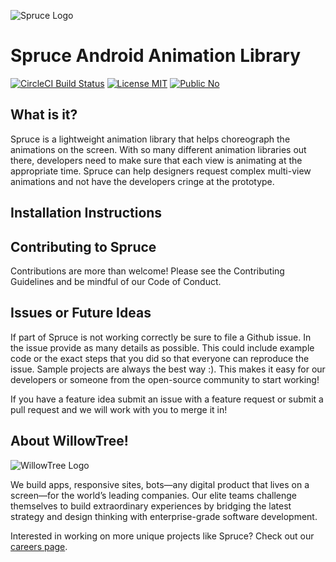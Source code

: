 ![Spruce Logo](https://github.com/willowtreeapps/spruce-android/blob/docs/add-readme/imgs/header_image.png)

# Spruce Android Animation Library
[![CircleCI Build Status](https://circleci.com/gh/willowtreeapps/spruce-android.svg?style=shield)](https://circleci.com/gh/willowtreeapps/spruce-android)
[![License MIT](https://img.shields.io/badge/License-MIT-blue.svg?style=flat)]()
[![Public No](https://img.shields.io/badge/Public-no-red.svg?style=flat)]()

## What is it?
Spruce is a lightweight animation library that helps choreograph the animations on the screen. With so many different animation libraries out there, developers need to make sure that each view is animating at the appropriate time. Spruce can help designers request complex multi-view animations and not have the developers cringe at the prototype.

## Installation Instructions


## Contributing to Spruce
Contributions are more than welcome! Please see the Contributing Guidelines and be mindful of our Code of Conduct.

## Issues or Future Ideas
If part of Spruce is not working correctly be sure to file a Github issue. In the issue provide as many details as possible. This could include example code or the exact steps that you did so that everyone can reproduce the issue. Sample projects are always the best way :). This makes it easy for our developers or someone from the open-source community to start working!

If you have a feature idea submit an issue with a feature request or submit a pull request and we will work with you to merge it in!

## About WillowTree!
![WillowTree Logo](https://github.com/willowtreeapps/spruce-android/blob/docs/add-readme/imgs/willowtree_logo.png)

We build apps, responsive sites, bots—any digital product that lives on a screen—for the world’s leading companies. Our elite teams challenge themselves to build extraordinary experiences by bridging the latest strategy and design thinking with enterprise-grade software development.

Interested in working on more unique projects like Spruce? Check out our [careers page](http://willowtreeapps.com/careers?utm_campaign=spruce-gh).

